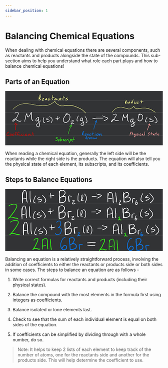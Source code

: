 ```yaml
---
sidebar_position: 1
---
```


# Balancing Chemical Equations

When dealing with chemical equations there are several components, such as reactants and products alongside the state of the compounds. This sub-section aims to help you understand what role each part plays and how to balance chemical equations!

## Parts of an Equation

![Chemical Equation Parts Labeled](/static//img/balancing-chem-eq.jpg)

When reading a chemical equation, generally the left side will be the reactants while the right side is the products. The equation will also tell you the physical state of each element, its subscripts, and its coefficients.

## Steps to Balance Equations

![Balancing Equations using Coefficients](/static/img/steps-balancing-eq.jpg)

Balancing an equation is a relatively straightforward process, involving the addition of coefficients to either the reactants or products side or both sides in some cases. The steps to balance an equation are as follows -

1. Write correct formulas for reactants and products (including their physical states).

1. Balance the compound with the most elements in the formula first using integers as coefficients.

1. Balance isolated or lone elements last.

1. Check to see that the sum of each individual element is equal on both sides of the equation.

1. If coefficients can be simplified by dividing through with a whole number, do so.

> Note: It helps to keep 2 lists of each element to keep track of the number of atoms, one for the reactants side and another for the products side. This will help determine the coefficient to use.

<!-- One of the primary ways to balance equations is as follows...

1. Create 2 lists for each element to keep track of the number of atoms, one for the reactants side and another for the products side.

1. Next, balance the atoms in the following order so that the 2 lists you created have equal numbers.

    1. Metals
    1. Non-metals
    1. Hydrogen
    1. Oxygen

1. The above is done by multiplying the number in the 1st list by a set coefficient to get the same number in the 2nd list.

1. You then place these coefficients or numbers in front of the compounds in the equation which will balance it. -->
